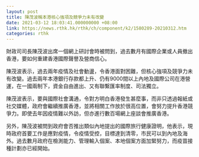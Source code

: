 ```yaml
---
layout: post
title: 陳茂波稱本港核心強項及競爭力未有改變
date: 2021-03-12 18:03:41.000000000 +08:00
link: https://news.rthk.hk/rthk/ch/component/k2/1580289-20210312.htm
categories: rthk
---
```


財政司司長陳茂波出席一個網上研討會時被問到，過去數月有國際企業或人員撤出香港，要如何重建香港國際聲譽及營商信心。

陳茂波表示，過去兩年疫情及社會動盪，令香港面對困難，但核心強項及競爭力未有改變。過去兩年本港銀行存款都上升、仍有9000間以上內地及國際公司在港營運，在一國兩制下，資金自由進出、又有聯繫匯率制度、司法獨立。

陳茂波表示，要與國際社會溝通，令對方明白香港發生甚麼事，而非只透過報紙或社交媒體，政府會繼續推廣香港，並將相關工作放於很高位置，會努力提升香港競爭力。即使去年因疫情難以外訪，但亦進行數百場網上座談會推廣香港。

另外，陳茂波被問到政府會否推出類似內地提出的國際旅行健康證明，他表示，現時政府首要工作是應對疫情，令疫情受控，目標達到清零，市民可以到內地及海外。過去數月政府在檢測能力、管理輸入個案、本地個案方面加緊努力，而疫苗接種計劃亦已經開始。
